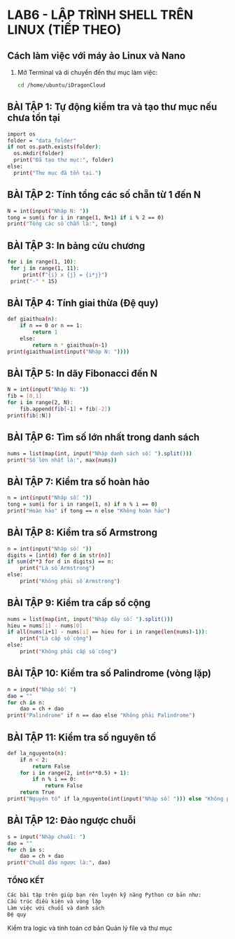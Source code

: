# LAB6 - LẬP TRÌNH SHELL TRÊN LINUX (TIẾP THEO)

## Cách làm việc với máy ảo Linux và Nano
1. Mở Terminal và di chuyển đến thư mục làm việc:
   ```bash
   cd /home/ubuntu/iDragonCloud

## BÀI TẬP 1: Tự động kiểm tra và tạo thư mục nếu chưa tồn tại
  ```bash
import os
folder = "data_folder"
if not os.path.exists(folder):
    os.mkdir(folder)
    print("Đã tạo thư mục:", folder)
else:
    print("Thư mục đã tồn tại.")
   ```

## BÀI TẬP 2: Tính tổng các số chẵn từ 1 đến N
   ```bash
N = int(input("Nhập N: "))
tong = sum(i for i in range(1, N+1) if i % 2 == 0)
print("Tổng các số chẵn là:", tong)
   ```

## BÀI TẬP 3: In bảng cửu chương
   ```bash
for i in range(1, 10):
    for j in range(1, 11):
        print(f"{i} x {j} = {i*j}")
    print("-" * 15)
```

## BÀI TẬP 4: Tính giai thừa (Đệ quy)
```bash
def giaithua(n):
    if n == 0 or n == 1:
        return 1
    else:
        return n * giaithua(n-1)
print(giaithua(int(input("Nhập N: "))))
```


## BÀI TẬP 5: In dãy Fibonacci đến N
```bash
N = int(input("Nhập N: "))
fib = [0,1]
for i in range(2, N):
    fib.append(fib[-1] + fib[-2])
print(fib[:N])
```

## BÀI TẬP 6: Tìm số lớn nhất trong danh sách
```bash
nums = list(map(int, input("Nhập danh sách số: ").split()))
print("Số lớn nhất là:", max(nums))
```

## BÀI TẬP 7: Kiểm tra số hoàn hảo
```bash
n = int(input("Nhập số: "))
tong = sum(i for i in range(1, n) if n % i == 0)
print("Hoàn hảo" if tong == n else "Không hoàn hảo")
```

## BÀI TẬP 8: Kiểm tra số Armstrong
```bash
n = int(input("Nhập số: "))
digits = [int(d) for d in str(n)]
if sum(d**3 for d in digits) == n:
    print("Là số Armstrong")
else:
    print("Không phải số Armstrong")
```

## BÀI TẬP 9: Kiểm tra cấp số cộng
```bash
nums = list(map(int, input("Nhập dãy số: ").split()))
hieu = nums[1] - nums[0]
if all(nums[i+1] - nums[i] == hieu for i in range(len(nums)-1)):
    print("Là cấp số cộng")
else:
    print("Không phải cấp số cộng")
```

## BÀI TẬP 10: Kiểm tra số Palindrome (vòng lặp)
```bash
n = input("Nhập số: ")
dao = ""
for ch in n:
    dao = ch + dao
print("Palindrome" if n == dao else "Không phải Palindrome")
```

## BÀI TẬP 11: Kiểm tra số nguyên tố
```bash
def la_nguyento(n):
    if n < 2:
        return False
    for i in range(2, int(n**0.5) + 1):
        if n % i == 0:
            return False
    return True
print("Nguyên tố" if la_nguyento(int(input("Nhập số: "))) else "Không phải nguyên tố")
```

## BÀI TẬP 12: Đảo ngược chuỗi
```bash
s = input("Nhập chuỗi: ")
dao = ""
for ch in s:
    dao = ch + dao
print("Chuỗi đảo ngược là:", dao)
```

### TỔNG KẾT
```bash
Các bài tập trên giúp bạn rèn luyện kỹ năng Python cơ bản như:
Cấu trúc điều kiện và vòng lặp
Làm việc với chuỗi và danh sách
Đệ quy
```
Kiểm tra logic và tính toán cơ bản
Quản lý file và thư mục



